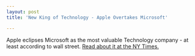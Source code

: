 ```yaml
---
layout: post
title: 'New King of Technology - Apple Overtakes Microsoft'

---
```


Apple eclipses Microsoft as the most valuable Technology company - at least according to wall street.  <a href="http://www.nytimes.com/2010/05/27/technology/27apple.html?ref=global-home">Read about it at the NY Times.</a> 

